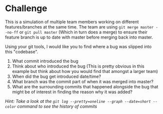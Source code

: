 # Challenge

This is a simulation of multiple team members working on different features/branches at the same time. The team are using `git merge master --no-ff` or `git pull master` (Which in turn does a merge) to ensure their feature branch is up to date with master before merging back into master.

Using your git tools, I would like you to find where a bug was slipped into this "codebase".

1. What commit introduced the bug
2. Think about who introduced the bug (This is pretty obvious in this example but think about how you would find that amongst a larger team)
3. When did the bug get introduced date/time?
4. What branch was the commit part of when it was merged into master?
5. What are the surrounding commits that happened alongside the bug that might be of interest in finding the reason why it was added?

*Hint: Take a look at the `git log --pretty=oneline --graph --date=short --color` command to see the history of commits*